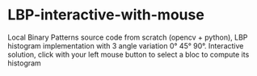 # LBP-interactive-with-mouse
Local Binary Patterns source code from scratch (opencv + python), LBP histogram implementation with 3 angle variation 0° 45° 90°.
Interactive solution, click with your left mouse button to select a bloc to compute its histogram

